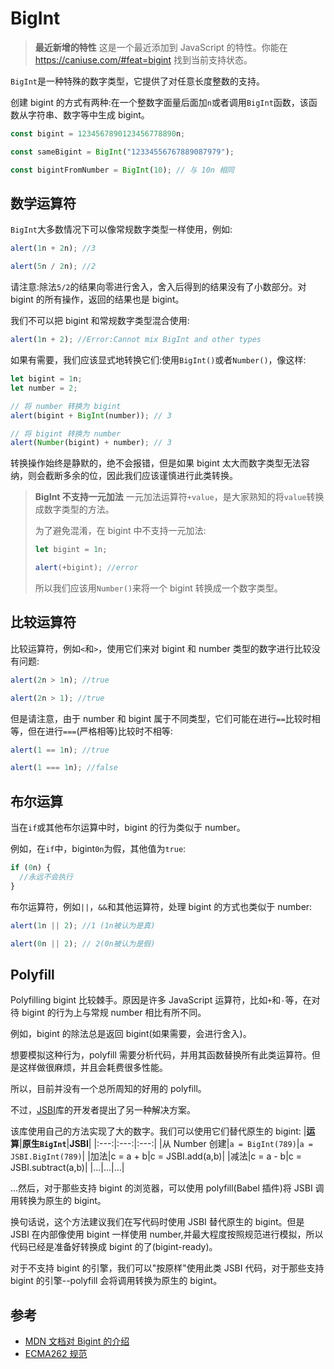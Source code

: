 # BigInt

> **最近新增的特性**
> 这是一个最近添加到 JavaScript 的特性。你能在
> https://caniuse.com/#feat=bigint 找到当前支持状态。

`BigInt`是一种特殊的数字类型，它提供了对任意长度整数的支持。

创建 bigint 的方式有两种:在一个整数字面量后面加`n`或者调用`BigInt`函数，该函数从字符串、数字等中生成 bigint。

```js
const bigint = 1234567890123456778890n;

const sameBigint = BigInt("12334556767889087979");

const bigintFromNumber = BigInt(10); // 与 10n 相同
```

## 数学运算符

`BigInt`大多数情况下可以像常规数字类型一样使用，例如:

```js
alert(1n + 2n); //3

alert(5n / 2n); //2
```

请注意:除法`5/2`的结果向零进行舍入，舍入后得到的结果没有了小数部分。对 bigint 的所有操作，返回的结果也是 bigint。

我们不可以把 bigint 和常规数字类型混合使用:

```js
alert(1n + 2); //Error:Cannot mix BigInt and other types
```

如果有需要，我们应该显式地转换它们:使用`BigInt()`或者`Number()`，像这样:

```js
let bigint = 1n;
let number = 2;

// 将 number 转换为 bigint
alert(bigint + BigInt(number)); // 3

// 将 bigint 转换为 number
alert(Number(bigint) + number); // 3
```

转换操作始终是静默的，绝不会报错，但是如果 bigint 太大而数字类型无法容纳，则会截断多余的位，因此我们应该谨慎进行此类转换。

> **BigInt 不支持一元加法**
> 一元加法运算符`+value`，是大家熟知的将`value`转换成数字类型的方法。
>
> 为了避免混淆，在 bigint 中不支持一元加法:
>
> ```js
> let bigint = 1n;
>
> alert(+bigint); //error
> ```
>
> 所以我们应该用`Number()`来将一个 bigint 转换成一个数字类型。

## 比较运算符

比较运算符，例如`<`和`>`，使用它们来对 bigint 和 number 类型的数字进行比较没有问题:

```js
alert(2n > 1n); //true

alert(2n > 1); //true
```

但是请注意，由于 number 和 bigint 属于不同类型，它们可能在进行`==`比较时相等，但在进行`===`(严格相等)比较时不相等:

```js
alert(1 == 1n); //true

alert(1 === 1n); //false
```

## 布尔运算

当在`if`或其他布尔运算中时，bigint 的行为类似于 number。

例如，在`if`中，bigint`0n`为假，其他值为`true`:

```js
if (0n) {
  //永远不会执行
}
```

布尔运算符，例如`||`，`&&`和其他运算符，处理 bigint 的方式也类似于 number:

```js
alert(1n || 2); //1 (1n被认为是真)

alert(0n || 2); // 2(0n被认为是假)
```

## Polyfill

Polyfilling bigint 比较棘手。原因是许多 JavaScript 运算符，比如`+`和`-`等，在对待 bigint 的行为上与常规 number 相比有所不同。

例如，bigint 的除法总是返回 bigint(如果需要，会进行舍入)。

想要模拟这种行为，polyfill 需要分析代码，并用其函数替换所有此类运算符。但是这样做很麻烦，并且会耗费很多性能。

所以，目前并没有一个总所周知的好用的 polyfill。

不过，[JSBI](https://github.com/GoogleChromeLabs/jsbi)库的开发者提出了另一种解决方案。

该库使用自己的方法实现了大的数字。我们可以使用它们替代原生的 bigint:
|**运算**|**原生`BigInt`**|**JSBI**|
|:---:|:---:|:---:|
|从 Number 创建|`a = BigInt(789)`|`a = JSBI.BigInt(789)`|
|加法|c = a + b|c = JSBI.add(a,b)|
|减法|c = a - b|c = JSBI.subtract(a,b)|
|...|...|...|

...然后，对于那些支持 bigint 的浏览器，可以使用 polyfill(Babel 插件)将 JSBI 调用转换为原生的 bigint。

换句话说，这个方法建议我们在写代码时使用 JSBI 替代原生的 bigint。但是 JSBI 在内部像使用 bigint 一样使用 number,并最大程度按照规范进行模拟，所以代码已经是准备好转换成 bigint 的了(bigint-ready)。

对于不支持 bigint 的引擎，我们可以"按原样"使用此类 JSBI 代码，对于那些支持 bigint 的引擎--polyfill 会将调用转换为原生的 bigint。

## 参考

- [MDN 文档对 Bigint 的介绍](https://developer.mozilla.org/zh/docs/Web/JavaScript/Reference/Global_Objects/BigInt)
- [ECMA262 规范](https://tc39.es/ecma262/#sec-bigint-objects)
